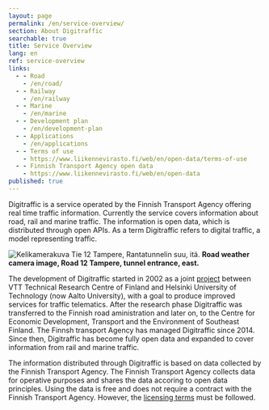 ```yaml
---
layout: page
permalink: /en/service-overview/
section: About Digitraffic
searchable: true
title: Service Overview
lang: en
ref: service-overview
links:
  - - Road
    - /en/road/
  - - Railway
    - /en/railway
  - - Marine
    - /en/marine
  - - Development plan
    - /en/development-plan
  - - Applications
    - /en/applications
  - - Terms of use
    - https://www.liikennevirasto.fi/web/en/open-data/terms-of-use
  - - Finnish Transport Agency open data
    - https://www.liikennevirasto.fi/web/en/open-data
published: true
---
```


Digitraffic is a service operated by the Finnish Transport Agency offering real time traffic information. Currently the service covers information about road, rail and marine traffic. The information is open data, which is distributed through open APIs. As a term Digitraffic refers to digital traffic, a model representing traffic.

![Kelikamerakuva Tie 12 Tampere, Rantatunnelin suu, itä. ](https://weathercam.digitraffic.fi/C0460900.jpg)
**Road weather camera image, Road 12 Tampere, tunnel entrance, east.**

The development of Digitraffic started in 2002 as a joint [project](http://virtual.vtt.fi/virtual/proj6/fits/julkaisut/hanke3/FITS_30.pdf) between VTT Technical Research Centre of Finland and Helsinki University of Technology (now Aalto University), with a goal to produce improved services for traffic telematics. 
After the research phase Digitraffic was transferred to the Finnish road aministration and later on, to  the Centre for Economic Development, Transport and the Environment of Southeast Finland. The Finnsh transport Agency has managed Digitraffic since 2014. Since then, Digitraffic has become fully open data and expanded to cover information from rail and marine traffic. 

The information distributed through Digitraffic is based on data collected by the Finnish Transport Agency. The Finnish Transport Agency collects data for operative purposes and shares the data accoring to open data principles. Using the data is free and does not require a contract with the Finnish Transport Agency. However, the [licensing terms](https://www.liikennevirasto.fi/web/en/open-data/terms-of-use) must be followed.
